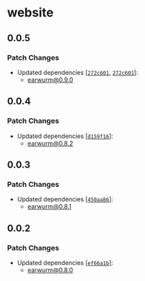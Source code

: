 # website

## 0.0.5

### Patch Changes

- Updated dependencies [[`272c601`](https://github.com/beefchimi/earwurm/commit/272c601f15606e0a5728d9db0702e26a368aebe3), [`272c601`](https://github.com/beefchimi/earwurm/commit/272c601f15606e0a5728d9db0702e26a368aebe3)]:
  - earwurm@0.9.0

## 0.0.4

### Patch Changes

- Updated dependencies [[`d159f16`](https://github.com/beefchimi/earwurm/commit/d159f168ce5e42b870a9b382571545265b9498fb)]:
  - earwurm@0.8.2

## 0.0.3

### Patch Changes

- Updated dependencies [[`450aa86`](https://github.com/beefchimi/earwurm/commit/450aa869190ab3a08e99a9f5bcf845afeff4b4e0)]:
  - earwurm@0.8.1

## 0.0.2

### Patch Changes

- Updated dependencies [[`ef66a1b`](https://github.com/beefchimi/earwurm/commit/ef66a1bf00a0c79221f87e16631c2093c541ead7)]:
  - earwurm@0.8.0
